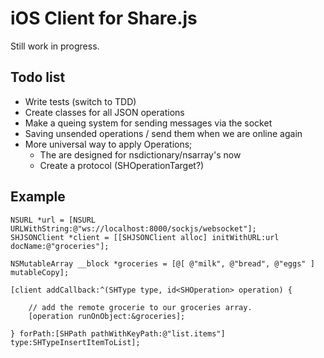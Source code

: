 iOS Client for Share.js
========================

Still work in progress.

Todo list
---------

* Write tests (switch to TDD)
* Create classes for all JSON operations
* Make a queing system for sending messages via the socket
* Saving unsended operations / send them when we are online again
* More universal way to apply Operations; 
	* The are designed for nsdictionary/nsarray's now
	* Create a protocol (SHOperationTarget?)


Example
--------

	NSURL *url = [NSURL URLWithString:@"ws://localhost:8000/sockjs/websocket"];
	SHJSONClient *client = [[SHJSONClient alloc] initWithURL:url docName:@"groceries"];

	NSMutableArray __block *groceries = [@[ @"milk", @"bread", @"eggs" ] mutableCopy];

	[client addCallback:^(SHType type, id<SHOperation> operation) {

		// add the remote grocerie to our groceries array.
		[operation runOnObject:&groceries];

	} forPath:[SHPath pathWithKeyPath:@"list.items"] type:SHTypeInsertItemToList];